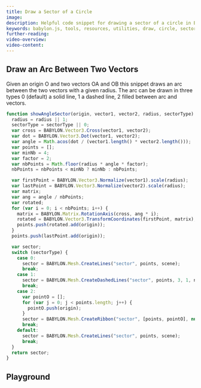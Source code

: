 ```yaml
---
title: Draw a Sector of a Circle
image:
description: Helpful code snippet for drawing a sector of a circle in Babylon.js.
keywords: babylon.js, tools, resources, utilities, draw, circle, sector
further-reading:
video-overview:
video-content:
---
```


## Draw an Arc Between Two Vectors

Given an origin O and two vectors OA and OB this snippet draws an arc between the two vectors with a given radius. The arc can be drawn in three types 0 (default) a solid line, 1 a dashed line, 2 filled between arc and vectors.

```javascript
function showAngleSector(origin, vector1, vector2, radius, sectorType) {
  radius = radius || 1;
  sectorType = sectorType || 0;
  var cross = BABYLON.Vector3.Cross(vector1, vector2);
  var dot = BABYLON.Vector3.Dot(vector1, vector2);
  var angle = Math.acos(dot / (vector1.length() * vector2.length()));
  var points = [];
  var minNb = 4;
  var factor = 2;
  var nbPoints = Math.floor(radius * angle * factor);
  nbPoints = nbPoints < minNb ? minNb : nbPoints;

  var firstPoint = BABYLON.Vector3.Normalize(vector1).scale(radius);
  var lastPoint = BABYLON.Vector3.Normalize(vector2).scale(radius);
  var matrix;
  var ang = angle / nbPoints;
  var rotated;
  for (var i = 0; i < nbPoints; i++) {
    matrix = BABYLON.Matrix.RotationAxis(cross, ang * i);
    rotated = BABYLON.Vector3.TransformCoordinates(firstPoint, matrix);
    points.push(rotated.add(origin));
  }
  points.push(lastPoint.add(origin));

  var sector;
  switch (sectorType) {
    case 0:
      sector = BABYLON.Mesh.CreateLines("sector", points, scene);
      break;
    case 1:
      sector = BABYLON.Mesh.CreateDashedLines("sector", points, 3, 1, nbPoints, scene);
      break;
    case 2:
      var pointO = [];
      for (var j = 0; j < points.length; j++) {
        pointO.push(origin);
      }
      sector = BABYLON.Mesh.CreateRibbon("sector", [points, pointO], null, null, 0, scene);
      break;
    default:
      sector = BABYLON.Mesh.CreateLines("sector", points, scene);
      break;
  }
  return sector;
}
```

## Playground

<Playground id="#FUK3S#8" title="Draw an Arc Between Two Vectors" description=""/>
